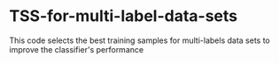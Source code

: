 # TSS-for-multi-label-data-sets
This code selects the best training samples for multi-labels data sets to improve the classifier's performance
